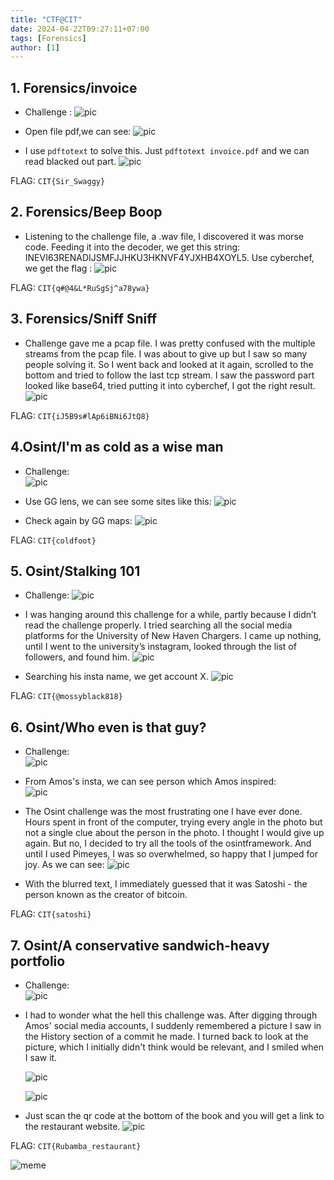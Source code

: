 ```yaml
--- 
title: "CTF@CIT"
date: 2024-04-22T09:27:11+07:00
tags: [Forensics]
author: [1]
---
```


## 1. Forensics/invoice 
- Challenge :
    ![pic](https://live.staticflickr.com/65535/54179423817_805cdbb0d4_o.png)

- Open file pdf,we can see:
    ![pic](https://live.staticflickr.com/65535/54180307111_66dec1503e_b.jpg)

- I use `pdftotext` to solve this. Just `pdftotext invoice.pdf` and we can read blacked out part.
    ![pic](https://live.staticflickr.com/65535/54180307091_23088dbe35_b.jpg)

FLAG: `CIT{Sir_Swaggy}`

## 2. Forensics/Beep Boop
- Listening to the challenge file, a .wav file, I discovered it was morse code. Feeding it into the decoder, we get this string: INEVI63RENADIJSMFJJHKU3HKNVF4YJXHB4XOYL5. Use cyberchef, we get the flag :
    ![pic](https://live.staticflickr.com/65535/54180579323_7fe9536f1b_b.jpg)

FLAG: `CIT{q#@4&L*RuSgSj^a78ywa}`

## 3. Forensics/Sniff Sniff
- Challenge gave me a pcap file. I was pretty confused with the multiple streams from the pcap file. I was about to give up but I saw so many people solving it. So I went back and looked at it again, scrolled to the bottom and tried to follow the last tcp stream. I saw the password part looked like base64, tried putting it into cyberchef, I got the right result.
    ![pic](https://live.staticflickr.com/65535/54180579563_95a86a283f_b.jpg)

FLAG: `CIT{iJ5B9s#lAp6iBNi6JtQ8}`

## 4.Osint/I'm as cold as a wise man
- Challenge: <br>
    ![pic](https://live.staticflickr.com/65535/54179424427_3668f4f91c_o.png)

- Use GG lens, we can see some sites like this:
    ![pic](https://live.staticflickr.com/65535/54179424452_3751f829e4_b.jpg)

- Check again by GG maps: 
    ![pic](https://live.staticflickr.com/65535/54180746640_f865089a7b_b.jpg)

FLAG: `CIT{coldfoot}`

## 5. Osint/Stalking 101
- Challenge: 
    ![pic](https://live.staticflickr.com/65535/54180580138_1dac82ede0_o.png)

- I was hanging around this challenge for a while, partly because I didn’t read the challenge properly. I tried searching all the social media platforms for the University of New Haven Chargers. I came up nothing, until I went to the university’s instagram, looked through the list of followers, and found him. 
    ![pic](https://live.staticflickr.com/65535/54180580113_36ca64cecf_b.jpg)

- Searching his insta name, we get account X.
    ![pic](https://live.staticflickr.com/65535/54180307831_68242def00_b.jpg)

FLAG: `CIT{@mossyblack818}`

## 6. Osint/Who even is that guy?
- Challenge: <br>
    ![pic](https://live.staticflickr.com/65535/54179461537_907c6012df_o.png)

- From Amos's insta, we can see person which Amos inspired:  
    ![pic](https://live.staticflickr.com/65535/54179461552_294f2dbe28_b.jpg)

- The Osint challenge was the most frustrating one I have ever done. Hours spent in front of the computer, trying every angle in the photo but not a single clue about the person in the photo. I thought I would give up again. But no, I decided to try all the tools of the osintframework. And until I used Pimeyes, I was so overwhelmed, so happy that I jumped for joy. As we can see: 
    ![pic](https://live.staticflickr.com/65535/54180616583_e6533438f5_b.jpg)
- With the blurred text, I immediately guessed that it was Satoshi - the person known as the creator of bitcoin.

FLAG: `CIT{satoshi}`

## 7. Osint/A conservative sandwich-heavy portfolio
- Challenge: <br>
    ![pic](https://live.staticflickr.com/65535/54180579873_53e5afdb6a_o.png)

- I had to wonder what the hell this challenge was. After digging through Amos' social media accounts, I suddenly remembered a picture I saw in the History section of a commit he made. I turned back to look at the picture, which I initially didn't think would be relevant, and I smiled when I saw it.

    ![pic](https://live.staticflickr.com/65535/54180307546_f41562d314_b.jpg)

    ![pic](https://live.staticflickr.com/65535/54179424277_0e2539c275_o.png)

- Just scan the qr code at the bottom of the book and you will get a link to the restaurant website.
    ![pic](https://live.staticflickr.com/65535/54179424242_297f05517e_b.jpg)

FLAG: `CIT{Rubamba_restaurant}`

![meme](https://media.tenor.com/wT-64avQxegAAAAi/i-love-you-pepe.gif)